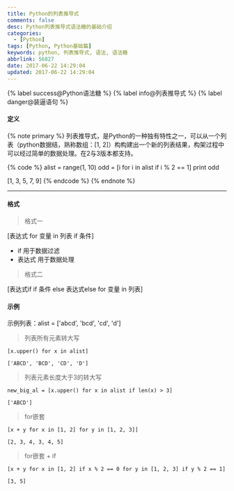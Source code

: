 ```yaml
---
title: Python的列表推导式
comments: false
desc: Python列表推导式语法糖的基础介绍
categories:
  - [Python]
tags: [Python, Python基础篇]
keywords: python, 列表推导式, 语法, 语法糖
abbrlink: 56827
date: 2017-06-22 14:29:04
updated: 2017-06-22 14:29:04
---
```


{% label success@Python语法糖 %} {% label info@列表推导式 %} {% label danger@装逼语句 %}

#### 定义

{% note primary %}
列表推导式，是Python的一种独有特性之一，可以从一个列表（python数据结，熟称数组：[1, 2]）构构建出一个新的列表结果，构架过程中可以经过简单的数据处理。在2与3版本都支持。

{% code %}
alist = range(1, 10)
odd = [i for i in alist if i % 2 == 1]
print odd

[1, 3, 5, 7, 9]
{% endcode %}
{% endnote %}

<!--more-->
<hr />

#### 格式

> 格式一

[表达式 for 变量 in 列表 if 条件]

- if 用于数据过滤
- 表达式 用于数据处理

> 格式二

[表达式if if 条件 else 表达式else for 变量 in 列表]

#### 示例

示例列表：alist = ['abcd', 'bcd', 'cd', 'd']

> 列表所有元素转大写

```
[x.upper() for x in alist]

['ABCD', 'BCD', 'CD', 'D']
```

> 列表元素长度大于3的转大写
```
new_big_al = [x.upper() for x in alist if len(x) > 3]

['ABCD']
```
> for嵌套
```
[x + y for x in [1, 2] for y in [1, 2, 3]]

[2, 3, 4, 3, 4, 5]
```

> for嵌套 + if

```
[x + y for x in [1, 2] if x % 2 == 0 for y in [1, 2, 3] if y % 2 == 1]

[3, 5]
```
